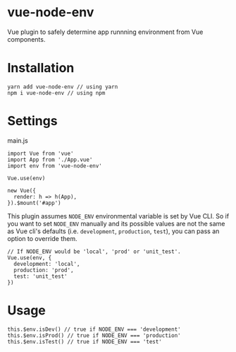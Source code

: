 # vue-node-env
Vue plugin to safely determine app runnning environment from Vue components.

# Installation

```
yarn add vue-node-env // using yarn
npm i vue-node-env // using npm
```

# Settings

main.js
```
import Vue from 'vue'
import App from './App.vue'
import env from 'vue-node-env'
    
Vue.use(env)

new Vue({
  render: h => h(App),
}).$mount('#app')
```

This plugin assumes `NODE_ENV` environmental variable is set by Vue CLI. So if you want to set `NODE_ENV` manually and its possible values are not the same as Vue cli's defaults (i.e. `development`, `production`, `test`), you can pass an option to override them.

```
// If NODE_ENV would be 'local', 'prod' or 'unit_test'.
Vue.use(env, {
  development: 'local',
  production: 'prod',
  test: 'unit_test'
})
```

# Usage

```
this.$env.isDev() // true if NODE_ENV === 'development'
this.$env.isProd() // true if NODE_ENV === 'production'
this.$env.isTest() // true if NODE_ENV === 'test'
```
